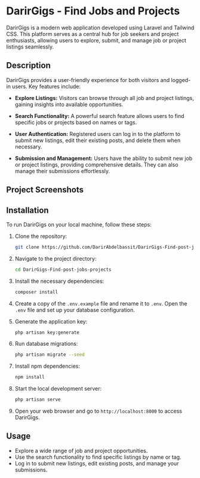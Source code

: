# DarirGigs - Find Jobs and Projects

DarirGigs is a modern web application developed using Laravel and Tailwind CSS. This platform serves as a central hub for job seekers and project enthusiasts, allowing users to explore, submit, and manage job or project listings seamlessly.

## Description

DarirGigs provides a user-friendly experience for both visitors and logged-in users. Key features include:

- **Explore Listings:** Visitors can browse through all job and project listings, gaining insights into available opportunities.

- **Search Functionality:** A powerful search feature allows users to find specific jobs or projects based on names or tags.

- **User Authentication:** Registered users can log in to the platform to submit new listings, edit their existing posts, and delete them when necessary.

- **Submission and Management:** Users have the ability to submit new job or project listings, providing comprehensive details. They can also manage their submissions effortlessly.

## Project Screenshots



## Installation

To run DarirGigs on your local machine, follow these steps:

1. Clone the repository:

    ```bash
    git clone https://github.com/DarirAbdelbassit/DarirGigs-Find-post-jobs-projects.git
    ```

2. Navigate to the project directory:

    ```bash
    cd DarirGigs-Find-post-jobs-projects
    ```

3. Install the necessary dependencies:

    ```bash
    composer install
    ```

4. Create a copy of the `.env.example` file and rename it to `.env`. Open the `.env` file and set up your database configuration.

5. Generate the application key:

    ```bash
    php artisan key:generate
    ```

6. Run database migrations:

    ```bash
    php artisan migrate --seed
    ```

7. Install npm dependencies:

    ```bash
    npm install
    ```

8. Start the local development server:

    ```bash
    php artisan serve
    ```

9. Open your web browser and go to `http://localhost:8000` to access DarirGigs.

## Usage

- Explore a wide range of job and project opportunities.
- Use the search functionality to find specific listings by name or tag.
- Log in to submit new listings, edit existing posts, and manage your submissions.
